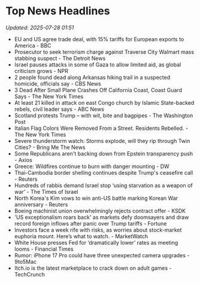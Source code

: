 # Top News Headlines

_Updated: 2025-07-28 01:51_

- EU and US agree trade deal, with 15% tariffs for European exports to America - BBC
- Prosecutor to seek terrorism charge against Traverse City Walmart mass stabbing suspect - The Detroit News
- Israel pauses attacks in some of Gaza to allow limited aid, as global criticism grows - NPR
- 2 people found dead along Arkansas hiking trail in a suspected homicide, officials say - CBS News
- 3 Dead After Small Plane Crashes Off California Coast, Coast Guard Says - The New York Times
- At least 21 killed in attack on east Congo church by Islamic State-backed rebels, civil leader says - ABC News
- Scotland protests Trump – with wit, bite and bagpipes - The Washington Post
- Italian Flag Colors Were Removed From a Street. Residents Rebelled. - The New York Times
- Severe thunderstorm watch: Storms explode, will they rip through Twin Cities? - Bring Me The News
- Some Republicans aren't backing down from Epstein transparency push - Axios
- Greece: Wildfires continue to burn with danger mounting - DW
- Thai-Cambodia border shelling continues despite Trump's ceasefire call - Reuters
- Hundreds of rabbis demand Israel stop ‘using starvation as a weapon of war’ - The Times of Israel
- North Korea's Kim vows to win anti-US battle marking Korean War anniversary - Reuters
- Boeing machinist union overwhelmingly rejects contract offer - KSDK
- 'US exceptionalism roars back' as markets defy doomsayers and draw record foreign inflows after panic over Trump tariffs - Fortune
- Investors face a week rife with risks, as worries about stock-market euphoria mount. Here’s what to watch. - MarketWatch
- White House presses Fed for ‘dramatically lower’ rates as meeting looms - Financial Times
- Rumor: iPhone 17 Pro could have three unexpected camera upgrades - 9to5Mac
- Itch.io is the latest marketplace to crack down on adult games - TechCrunch